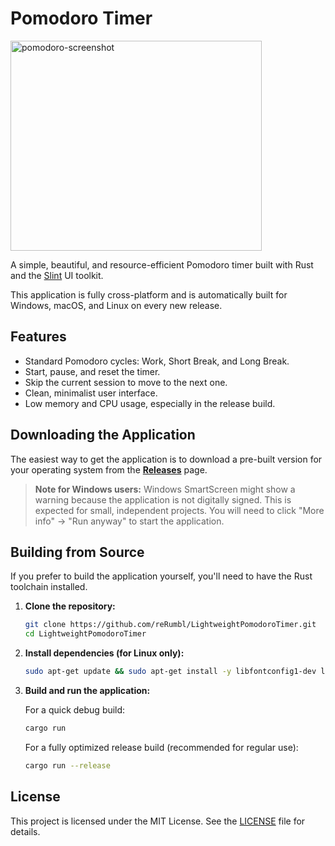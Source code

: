 # Pomodoro Timer

<img width="402" height="336" alt="pomodoro-screenshot" src="https://github.com/user-attachments/assets/730796fe-5779-4e83-8c07-071ea9c31102" />

A simple, beautiful, and resource-efficient Pomodoro timer built with Rust and the [Slint](https://slint-ui.com/) UI toolkit.

This application is fully cross-platform and is automatically built for Windows, macOS, and Linux on every new release.

## Features

-   Standard Pomodoro cycles: Work, Short Break, and Long Break.
-   Start, pause, and reset the timer.
-   Skip the current session to move to the next one.
-   Clean, minimalist user interface.
-   Low memory and CPU usage, especially in the release build.

## Downloading the Application

The easiest way to get the application is to download a pre-built version for your operating system from the **[Releases](https://github.com/reRumbl/LightweightPomodoroTimer/releases)** page.

> **Note for Windows users:**
> Windows SmartScreen might show a warning because the application is not digitally signed. This is expected for small, independent projects. You will need to click "More info" -> "Run anyway" to start the application.

## Building from Source

If you prefer to build the application yourself, you'll need to have the Rust toolchain installed.

1.  **Clone the repository:**
    ```bash
    git clone https://github.com/reRumbl/LightweightPomodoroTimer.git
    cd LightweightPomodoroTimer
    ```

2.  **Install dependencies (for Linux only):**
    ```bash
    sudo apt-get update && sudo apt-get install -y libfontconfig1-dev libgtk-3-dev
    ```

3.  **Build and run the application:**

    For a quick debug build:
    ```bash
    cargo run
    ```

    For a fully optimized release build (recommended for regular use):
    ```bash
    cargo run --release
    ```

## License

This project is licensed under the MIT License. See the [LICENSE](LICENSE) file for details.
